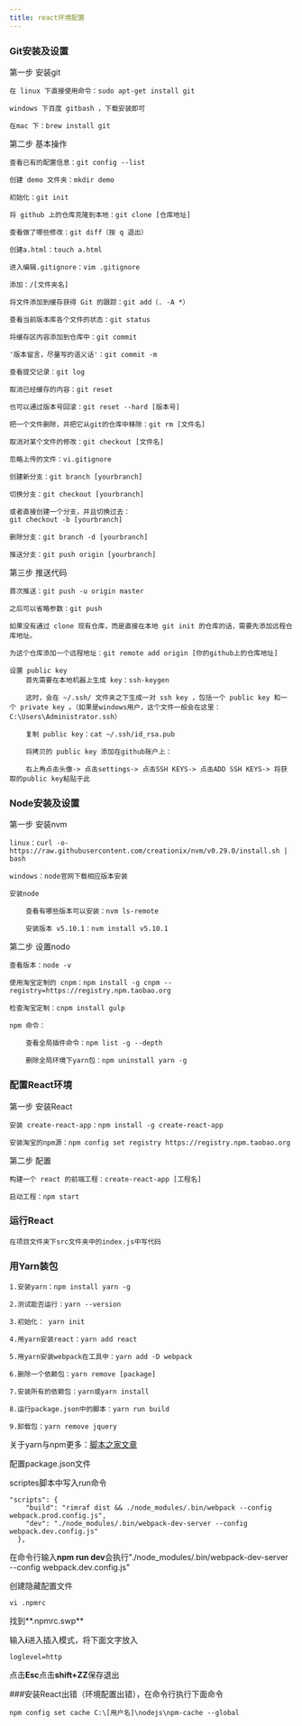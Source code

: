 ```yaml
---
title: react环境配置
---
```


### Git安装及设置  

第一步 安装git

	在 linux 下直接使用命令：sudo apt-get install git  

	windows 下百度 gitbash ，下载安装即可  

	在mac 下：brew install git

第二步 基本操作

	查看已有的配置信息：git config --list  

	创建 demo 文件夹：mkdir demo  

	初始化：git init 

	将 github 上的仓库克隆到本地：git clone [仓库地址]  

	查看做了哪些修改：git diff（按 q 退出）

	创建a.html：touch a.html  

	进入编辑.gitignore：vim .gitignore

	添加：/[文件夹名]

	将文件添加到缓存获得 Git 的跟踪：git add（. -A *）

	查看当前版本库各个文件的状态：git status

	将缓存区内容添加到仓库中：git commit 

	'版本留言，尽量写的语义话'：git commit -m 
	
	查看提交记录：git log

	取消已经缓存的内容：git reset

	也可以通过版本号回滚：git reset --hard [版本号]

 	把一个文件删除，并把它从git的仓库中移除：git rm [文件名]

	取消对某个文件的修改：git checkout [文件名]

	忽略上传的文件：vi.gitignore

	创建新分支：git branch [yourbranch]

	切换分支：git checkout [yourbranch]

	或者直接创建一个分支，并且切换过去：
	git checkout -b [yourbranch]

	删除分支：git branch -d [yourbranch]

	推送分支：git push origin [yourbranch]

第三步 推送代码
	
	首次推送：git push -u origin master  

	之后可以省略参数：git push	

	如果没有通过 clone 现有仓库，而是直接在本地 git init 的仓库的话，需要先添加远程仓库地址。

	为这个仓库添加一个远程地址：git remote add origin [你的github上的仓库地址]

	设置 public key
		首先需要在本地机器上生成 key：ssh-keygen  

		这时，会在 ~/.ssh/ 文件夹之下生成一对 ssh key ，包括一个 public key 和一个 private key 。（如果是windows用户，这个文件一般会在这里：C:\Users\Administrator.ssh）

		复制 public key：cat ~/.ssh/id_rsa.pub  

		将拷贝的 public key 添加在github账户上：

		右上角点击头像-> 点击settings-> 点击SSH KEYS-> 点击ADD SSH KEYS-> 将获取的public key粘贴于此

### Node安装及设置  

第一步 安装nvm

	linux：curl -o- https://raw.githubusercontent.com/creationix/nvm/v0.29.0/install.sh | bash  

	windows：node官网下载相应版本安装

	安装node  

		查看有哪些版本可以安装：nvm ls-remote  

		安装版本 v5.10.1：nvm install v5.10.1

第二步 设置nodo

	查看版本：node -v

	使用淘宝定制的 cnpm：npm install -g cnpm --registry=https://registry.npm.taobao.org

	检查淘宝定制：cnpm install gulp  

	npm 命令：

		查看全局插件命令：npm list -g --depth

		删除全局环境下yarn包：npm uninstall yarn -g

### 配置React环境  
	
第一步 安装React  

	安装 create-react-app：npm install -g create-react-app  

	安装淘宝的npm源：npm config set registry https://registry.npm.taobao.org  

第二步 配置  

	构建一个 react 的前端工程：create-react-app [工程名]  

	启动工程：npm start 

### 运行React 

	在项目文件夹下src文件夹中的index.js中写代码

### 用Yarn装包  

	1.安装yarn：npm install yarn -g  

	2.测试能否运行：yarn --version  

	3.初始化： yarn init  

	4.用yarn安装react：yarn add react  

	5.用yarn安装webpack在工具中：yarn add -D webpack  

	6.删除一个依赖包：yarn remove [package]  

	7.安装所有的依赖包：yarn或yarn install  
  
	8.运行package.json中的脚本：yarn run build  

	9.卸载包：yarn remove jquery 


关于yarn与npm更多：[脚本之家文章](http://www.jb51.net/article/95199.htm)

配置package.json文件

scriptes脚本中写入run命令
```
"scripts": {
    "build": "rimraf dist && ./node_modules/.bin/webpack --config webpack.prod.config.js",
    "dev": "./node_modules/.bin/webpack-dev-server --config webpack.dev.config.js"
  },
```
在命令行输入**npm run dev**会执行"./node_modules/.bin/webpack-dev-server --config webpack.dev.config.js"

创建隐藏配置文件

```
vi .npmrc
```

找到**.npmrc.swp**

输入**i**进入插入模式，将下面文字放入

```
loglevel=http
```

点击**Esc**点击**shift+ZZ**保存退出

###安装React出错（环境配置出错），在命令行执行下面命令

```
npm config set cache C:\[用户名]\nodejs\npm-cache --global
```